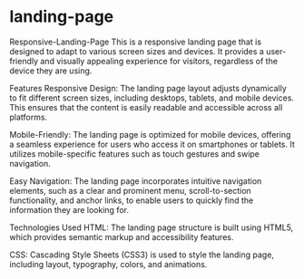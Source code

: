 # landing-page
Responsive-Landing-Page
This is a responsive landing page that is designed to adapt to various screen sizes and devices. It provides a user-friendly and visually appealing experience for visitors, regardless of the device they are using.

Features
Responsive Design: The landing page layout adjusts dynamically to fit different screen sizes, including desktops, tablets, and mobile devices. This ensures that the content is easily readable and accessible across all platforms.

Mobile-Friendly: The landing page is optimized for mobile devices, offering a seamless experience for users who access it on smartphones or tablets. It utilizes mobile-specific features such as touch gestures and swipe navigation.

Easy Navigation: The landing page incorporates intuitive navigation elements, such as a clear and prominent menu, scroll-to-section functionality, and anchor links, to enable users to quickly find the information they are looking for.

Technologies Used
HTML: The landing page structure is built using HTML5, which provides semantic markup and accessibility features.

CSS: Cascading Style Sheets (CSS3) is used to style the landing page, including layout, typography, colors, and animations.

